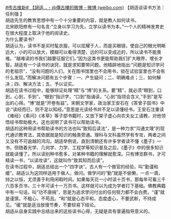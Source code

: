[\#传古维新\# 【胡适... - @傳古樓的微博 - 微博 (weibo.com)](https://weibo.com/2815573695/NnuOB2FjR)
【胡适谈读书方法｜ 任利强 】  
胡适先生的教育思想中有一个十分重要的内容，就是教人如何读书。  
北宋欧阳修有一句名言:“立身以学习为先，立学以读书为本。”一个人的精神发育史在很大程度上取决于他的阅读史。  
为什么要读书?  
胡适认为，读书不是买时髦衣服，可以炫耀于人，而是买眼镜，使自己的眼光明晰远大，小的可以放大，模糊可以看得清楚，远的可以变成近的，所以读书不能畏难。“越难读的书我们越要征服它们。”因为这类书更能帮助我们扩大眼界，增长才智。胡适有一个读书的诀窍，就是求知要带问题。他精辟地指出:“问题是知识学问的老祖宗”，“没有问题的人们，关在图书馆里也不会用书，锁在试验室里也不会有什么发现。”而解决问题有五个步骤：一、产生疑问；二、明确难点；三、如何解决；四、解决方法；五、予以证实。  
胡适在读书过程中，能够辩证处理“精”与“博”的关系。要“精”，就必须“眼到，口到，心到，手到”。“眼到”指识字，“口到”指诵读，“心到”指领会含义,“手到”是写出的心得。“博”就是“开卷有益”。宋朝文学家，政治家王安石在《答曾子固书》中说:“读经而已，则不足以知经。”意思是光读经书并不足以读懂经书。王安石注重读《难经》《素问》《本草》等子部书籍时，又放下架子虚心向农夫女工请教，对他领悟经书帮助极大。这也说明了读书可以帮助读书。  
胡适的这种用读书帮助读书的方法也叫“致知后读法”，是一种力求“沟通文理”的现代通识教育法，其依据就是知识的触类旁通。理科与文科虽然学有专攻，两者之间又没有不可逾越的鸿沟。胡适举例说，直到清朝还有许多学者读不懂《墨子》一书，但随着光学、几何学、力学、工程学等知识普及之后，《墨子》中的很多知识就能读懂了。所以读别种书愈多，对某种书籍的理解就愈深。只有博览群书，才可精读一书，“以读攻读”，这就叫作“致其知而后读”。  
在读书过程中，胡适总结出一个“四字诀”。古人有一个做官的经验，叫“勤谨和缓”。胡适认为这同样适用于做人，做问。做学问的“勤”就是不偷懒，一点一滴，持之以恒，尤须善于利用闲暇时间。如果每天花一小时读十页书，那每年可看三千六百多页书，三十年可读十一万页书。这样就可以为成为学者打下基础。佛教典籍中有一句话，叫“功不唐捐”，思是为追求学问付出的任何努力都不会白费。“谨”就是谨慎，不粗心，不苟且。“和”就是心态平和，态度虚心，不要武断，不持成见。“缓”就是适当放慢节奏，不要轻易下结论。  
胡适从自身实践中总结出来的这些读书心得，无疑是具有普遍指导意义的。